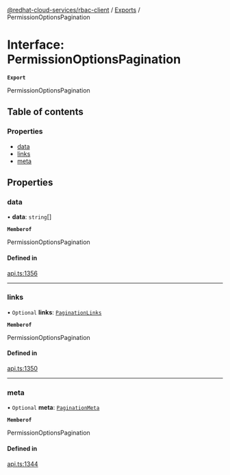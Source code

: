 [@redhat-cloud-services/rbac-client](../README.md) / [Exports](../modules.md) / PermissionOptionsPagination

# Interface: PermissionOptionsPagination

**`Export`**

PermissionOptionsPagination

## Table of contents

### Properties

- [data](PermissionOptionsPagination.md#data)
- [links](PermissionOptionsPagination.md#links)
- [meta](PermissionOptionsPagination.md#meta)

## Properties

### data

• **data**: `string`[]

**`Memberof`**

PermissionOptionsPagination

#### Defined in

[api.ts:1356](https://github.com/RedHatInsights/javascript-clients/blob/main/packages/rbac/api.ts#L1356)

___

### links

• `Optional` **links**: [`PaginationLinks`](PaginationLinks.md)

**`Memberof`**

PermissionOptionsPagination

#### Defined in

[api.ts:1350](https://github.com/RedHatInsights/javascript-clients/blob/main/packages/rbac/api.ts#L1350)

___

### meta

• `Optional` **meta**: [`PaginationMeta`](PaginationMeta.md)

**`Memberof`**

PermissionOptionsPagination

#### Defined in

[api.ts:1344](https://github.com/RedHatInsights/javascript-clients/blob/main/packages/rbac/api.ts#L1344)
